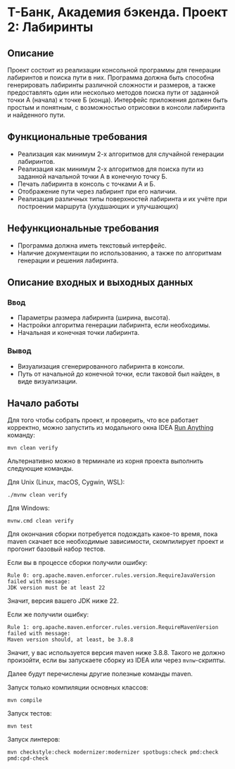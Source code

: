 # Т-Банк, Академия бэкенда. Проект 2: Лабиринты

## Описание

Проект состоит из реализации консольной программы для генерации лабиринтов и поиска пути в них. Программа должна быть способна генерировать лабиринты различной сложности и размеров, а также предоставлять один или несколько методов поиска пути от заданной точки А (начала) к точке Б (конца). Интерфейс приложения должен быть простым и понятным, с возможностью отрисовки в консоли лабиринта и найденного пути.

## Функциональные требования
- Реализация как минимум 2-х алгоритмов для случайной генерации лабиринтов.
- Реализация как минимум 2-х алгоритмов для поиска пути из заданной начальной точки А в конечную точку Б.
- Печать лабиринта в консоль с точками А и Б.
- Отображение пути через лабиринт при его наличии.
- Реализация различных типы поверхностей лабиринта и их учёте при построении маршрута (ухудшающих и улучшающих)

## Нефункциональные требования
- Программа должна иметь текстовый интерфейс.
- Наличие документации по использованию, а также по алгоритмам генерации и решения лабиринта.

## Описание входных и выходных данных
### Ввод
- Параметры размера лабиринта (ширина, высота).
- Настройки алгоритма генерации лабиринта, если необходимы.
- Начальная и конечная точки лабиринта.
### Вывод
- Визуализация сгенерированного лабиринта в консоли.
- Путь от начальной до конечной точки, если таковой был найден, в виде визуализации.


## Начало работы

Для того чтобы собрать проект, и проверить, что все работает корректно, можно
запустить из модального окна IDEA
[Run Anything](https://www.jetbrains.com/help/idea/running-anything.html)
команду:

```shell
mvn clean verify
```

Альтернативно можно в терминале из корня проекта выполнить следующие команды.

Для Unix (Linux, macOS, Cygwin, WSL):

```shell
./mvnw clean verify
```

Для Windows:

```shell
mvnw.cmd clean verify
```

Для окончания сборки потребуется подождать какое-то время, пока maven скачает
все необходимые зависимости, скомпилирует проект и прогонит базовый набор
тестов.

Если вы в процессе сборки получили ошибку:

```shell
Rule 0: org.apache.maven.enforcer.rules.version.RequireJavaVersion failed with message:
JDK version must be at least 22
```

Значит, версия вашего JDK ниже 22.

Если же получили ошибку:

```shell
Rule 1: org.apache.maven.enforcer.rules.version.RequireMavenVersion failed with message:
Maven version should, at least, be 3.8.8
```

Значит, у вас используется версия maven ниже 3.8.8. Такого не должно произойти,
если вы запускаете сборку из IDEA или через `mvnw`-скрипты.

Далее будут перечислены другие полезные команды maven.

Запуск только компиляции основных классов:

```shell
mvn compile
```

Запуск тестов:

```shell
mvn test
```

Запуск линтеров:

```shell
mvn checkstyle:check modernizer:modernizer spotbugs:check pmd:check pmd:cpd-check
```
